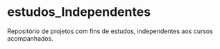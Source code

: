 # estudos_Independentes
 Repositório de projetos com fins de estudos, independentes aos cursos acompanhados. 
